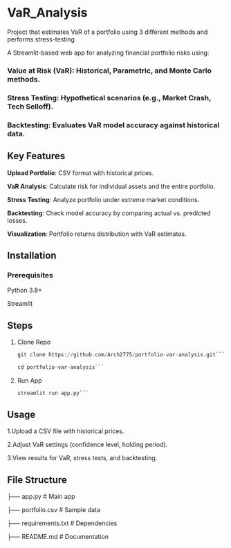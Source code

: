 # VaR_Analysis

Project that estimates VaR of a portfolio using 3 different methods and performs stress-testing

A Streamlit-based web app for analyzing financial portfolio risks using:

### Value at Risk (VaR): Historical, Parametric, and Monte Carlo methods.

### Stress Testing: Hypothetical scenarios (e.g., Market Crash, Tech Selloff).

### Backtesting: Evaluates VaR model accuracy against historical data.

## Key Features

**Upload Portfolio**: CSV format with historical prices.

**VaR Analysis**: Calculate risk for individual assets and the entire portfolio.

**Stress Testing**: Analyze portfolio under extreme market conditions.

**Backtesting**: Check model accuracy by comparing actual vs. predicted losses.

**Visualization**: Portfolio returns distribution with VaR estimates.

## Installation

### Prerequisites

Python 3.8+

Streamlit

## Steps

1. Clone Repo
   
   ```python
   git clone https://github.com/Arch2775/portfolio-var-analysis.git```
   
   cd portfolio-var-analysis```

3. Run App
   
   ```python
   streamlit run app.py```

## Usage

1.Upload a CSV file with historical prices.

2.Adjust VaR settings (confidence level, holding period).

3.View results for VaR, stress tests, and backtesting.

## File Structure

├── app.py               # Main app

├── portfolio.csv        # Sample data

├── requirements.txt     # Dependencies

├── README.md            # Documentation




